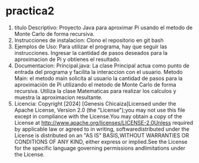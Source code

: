 # practica2

1. titulo Descriptivo: Proyecto Java para aproximar Pi usando el metodo de Monte Carlo de forma recursiva.
2. Instrucciones de instalacion: Clono el repositorio en git bash
3. Ejemplos de Uso: Para utilizar el programa, hay que seguir las instrucciones. Ingresar la cantidad de pasos deseados para la aproximacion de Pi y obtienes el resultado.
4. Documentacion: Principal.java: La clase Principal actua como punto de entrada del programa y facilita la interaccion con el usuario. Metodo Main: el metodo main solicita al usuario la cantidad de pasos para la aproximación de Pi utilizando el metodo de Monte Carlo de forma recursiva. Utiliza la clase Matematicas para realizar los calculos y muestra la aproximacion resultante.
5. Licencia: Copyright [2024] [Genesis Chicaiza]Licensed under the Apache License, Version 2.0 (the "License");you may not use this file except in compliance with the License.You may obtain a copy of the License at http://www.apache.org/licenses/LICENSE-2.0Unless required by applicable law or agreed to in writing, softwaredistributed under the License is distributed on an "AS IS" BASIS,WITHOUT WARRANTIES OR CONDITIONS OF ANY KIND, either express or implied.See the License for the specific language governing permissions andlimitations under the License.
